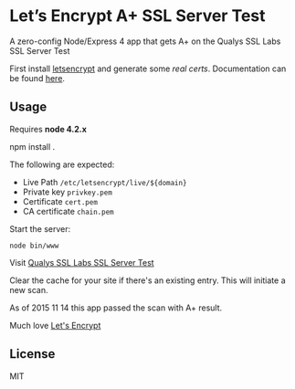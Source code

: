 # Let’s Encrypt A+ SSL Server Test

A zero-config Node/Express 4 app that gets A+ on the Qualys SSL Labs SSL Server Test

First install [letsencrypt](https://github.com/letsencrypt/letsencrypt) and generate some *real certs*. Documentation can be found [here](https://letsencrypt.readthedocs.org/en/latest/index.html).

## Usage

Requires **node 4.2.x**

npm install .

The following are expected:

 - Live Path `/etc/letsencrypt/live/${domain}` 
 - Private key `privkey.pem`
 - Certificate `cert.pem`
 - CA certificate `chain.pem`

Start the server:

    node bin/www

Visit [Qualys SSL Labs SSL Server Test](https://www.ssllabs.com/ssltest)

Clear the cache for your site if there's an existing entry. This will initiate a new scan.

As of 2015 11 14 this app passed the scan with A+ result.

Much love [Let's Encrypt](https://letsencrypt.org)

## License

MIT
